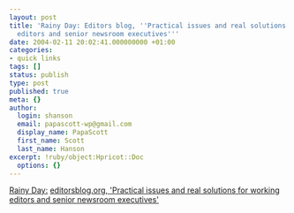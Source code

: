 ```yaml
---
layout: post
title: 'Rainy Day: Editors blog, ''Practical issues and real solutions for working
  editors and senior newsroom executives'''
date: 2004-02-11 20:02:41.000000000 +01:00
categories:
- quick links
tags: []
status: publish
type: post
published: true
meta: {}
author:
  login: shanson
  email: papascott-wp@gmail.com
  display_name: PapaScott
  first_name: Scott
  last_name: Hanson
excerpt: !ruby/object:Hpricot::Doc
  options: {}
---
```

<p><a title="Blogging _is_ journalism. Next question?" href="http://www.eamonn.com/archives/001227.html">Rainy Day:</a> <a title="Blogging _is_ journalism. Next question?" href="http://wef.blogs.com/editors/">editorsblog.org, 'Practical issues and real solutions for working editors and senior newsroom executives'</a></p>
